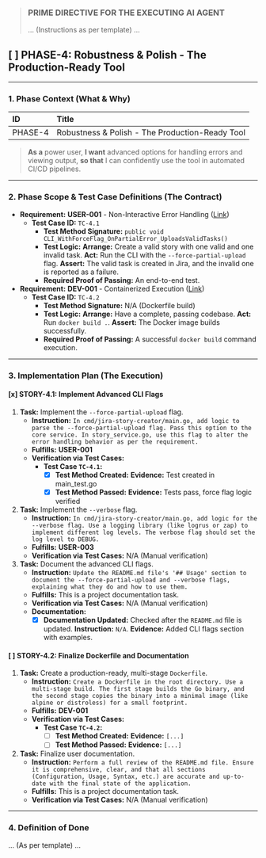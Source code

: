 
> ### **PRIME DIRECTIVE FOR THE EXECUTING AI AGENT**
>
> ... (Instructions as per template) ...

## [ ] PHASE-4: Robustness & Polish - The Production-Ready Tool

---

### **1. Phase Context (What & Why)**

| ID | Title |
| :--- | :--- |
| PHASE-4 | Robustness & Polish - The Production-Ready Tool |

> **As a** power user, **I want** advanced options for handling errors and viewing output, **so that** I can confidently use the tool in automated CI/CD pipelines.

---

### **2. Phase Scope & Test Case Definitions (The Contract)**

*   **Requirement:** **USER-001** - Non-Interactive Error Handling ([Link](./REQUIREMENTS.md#USER-001))
    *   **Test Case ID:** `TC-4.1`
        *   **Test Method Signature:** `public void CLI_WithForceFlag_OnPartialError_UploadsValidTasks()`
        *   **Test Logic:** **Arrange:** Create a valid story with one valid and one invalid task. **Act:** Run the CLI with the `--force-partial-upload` flag. **Assert:** The valid task is created in Jira, and the invalid one is reported as a failure.
        *   **Required Proof of Passing:** An end-to-end test.
*   **Requirement:** **DEV-001** - Containerized Execution ([Link](./REQUIREMENTS.md#DEV-001))
    *   **Test Case ID:** `TC-4.2`
        *   **Test Method Signature:** N/A (Dockerfile build)
        *   **Test Logic:** **Arrange:** Have a complete, passing codebase. **Act:** Run `docker build .`. **Assert:** The Docker image builds successfully.
        *   **Required Proof of Passing:** A successful `docker build` command execution.

---

### **3. Implementation Plan (The Execution)**

#### [x] STORY-4.1: Implement Advanced CLI Flags

1.  **Task:** Implement the `--force-partial-upload` flag.
    *   **Instruction:** `In cmd/jira-story-creator/main.go, add logic to parse the --force-partial-upload flag. Pass this option to the core service. In story_service.go, use this flag to alter the error handling behavior as per the requirement.`
    *   **Fulfills:** **USER-001**
    *   **Verification via Test Cases:**
        *   **Test Case `TC-4.1`:**
            *   [x] **Test Method Created:** **Evidence:** Test created in main_test.go
            *   [x] **Test Method Passed:** **Evidence:** Tests pass, force flag logic verified
2.  **Task:** Implement the `--verbose` flag.
    *   **Instruction:** `In cmd/jira-story-creator/main.go, add logic for the --verbose flag. Use a logging library (like logrus or zap) to implement different log levels. The verbose flag should set the log level to DEBUG.`
    *   **Fulfills:** **USER-003**
    *   **Verification via Test Cases:** N/A (Manual verification)
3.  **Task:** Document the advanced CLI flags.
    *   **Instruction:** `Update the README.md file's '## Usage' section to document the --force-partial-upload and --verbose flags, explaining what they do and how to use them.`
    *   **Fulfills:** This is a project documentation task.
    *   **Verification via Test Cases:** N/A (Manual verification)
    *   **Documentation:**
        *   [x] **Documentation Updated:** Checked after the `README.md` file is updated. **Instruction:** `N/A`. **Evidence:** Added CLI flags section with examples.

#### [ ] STORY-4.2: Finalize Dockerfile and Documentation

1.  **Task:** Create a production-ready, multi-stage `Dockerfile`.
    *   **Instruction:** `Create a Dockerfile in the root directory. Use a multi-stage build. The first stage builds the Go binary, and the second stage copies the binary into a minimal image (like alpine or distroless) for a small footprint.`
    *   **Fulfills:** **DEV-001**
    *   **Verification via Test Cases:**
        *   **Test Case `TC-4.2`:**
            *   [ ] **Test Method Created:** **Evidence:** `[...]`
            *   [ ] **Test Method Passed:** **Evidence:** `[...]`
2.  **Task:** Finalize user documentation.
    *   **Instruction:** `Perform a full review of the README.md file. Ensure it is comprehensive, clear, and that all sections (Configuration, Usage, Syntax, etc.) are accurate and up-to-date with the final state of the application.`
    *   **Fulfills:** This is a project documentation task.
    *   **Verification via Test Cases:** N/A (Manual verification)

---

### **4. Definition of Done**

... (As per template) ...
